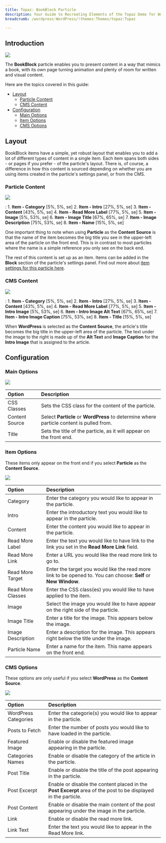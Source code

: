 ```yaml
---
title: Topaz: BookBlock Particle
description: Your Guide to Recreating Elements of the Topaz Demo for WordPress
breadcrumb: /wordpress:WordPress/!themes:Themes/topaz:Topaz

---
```


## Introduction

![](assets/particle_book1.jpg)

The **BookBlock** particle enables you to present content in a way that mimics a book, with its own page turning animation and plenty of room for written and visual content.

Here are the topics covered in this guide:

* [Layout](#layout)
    - [Particle Content](#particle-content)
    - [CMS Content](#cms-content)
* [Configuration](#configuration)
    - [Main Options](#main-options)
    - [Item Options](#item-options)
    - [CMS Options](#cms-options)

## Layout

BookBlock items have a simple, yet robust layout that enables you to add a lot of different types of content in a single item. Each item spans both sides - or pages if you prefer - of the particle's layout. There is, of course, a difference in how this content is sourced depending on whether you are using items created in the particle's settings panel, or from the CMS.

### Particle Content

![](assets/particle_book1.jpg)

:   1. **Item - Category** [5%, 5%, se]
    2. **Item - Intro** [27%, 5%, se]
    3. **Item - Content** [43%, 5%, se]
    4. **Item - Read More Label** [77%, 5%, se]
    5. **Item - Image** [5%, 53%, se]
    6. **Item - Image Title** [67%, 65%, se]
    7. **Item - Image Description** [75%, 53%, se]
    8. **Item - Name** [15%, 5%, se]

One important thing to note when using **Particle** as the **Content Source** is that the name of the item becomes the big title you see in the upper-left area of the particle on the front end. This is in contrast to most particles where the name is a simple reference you only see on the back end.

The rest of this content is set up as an item. Items can be added in the **Block** section of the particle's settings panel. Find out more about [item settings for this particle here](#item-options).

### CMS Content

![](assets/particle_book1.jpg)

:   1. **Item - Category** [5%, 5%, se]
    2. **Item - Intro** [27%, 5%, se]
    3. **Item - Content** [43%, 5%, se]
    4. **Item - Read More Label** [77%, 5%, se]
    5. **Item - Intro Image** [5%, 53%, se]
    6. **Item - Intro Image Alt Text** [67%, 65%, se]
    7. **Item - Intro Image Caption** [75%, 53%, se]
    8. **Item - Title** [15%, 5%, se]

When **WordPress** is selected as the **Content Source**, the article's title becomes the big title in the upper-left area of the particle. The text under the image to the right is made up of the **Alt Text** and **Image Caption** for the **Intro Image** that is assigned to the article.

## Configuration

### Main Options 

![](assets/particle_book2.jpg)

| Option          | Description                                                                                         |
| :-----          | :-----                                                                                              |
| CSS Classes     | Sets the CSS class for the content of the particle.                                                 |
| Content Source  | Select **Particle** or **WordPress** to determine where particle content is pulled from.               |
| Title           | Sets the title of the particle, as it will appear on the front end.                                 |

### Item Options

These items only appear on the front end if you select **Particle** as the **Content Source**.

![](assets/particle_book3.jpg)

| Option            | Description                                                                                                     |
| :-----            | :-----                                                                                                          |
| Category          | Enter the category you would like to appear in the particle.                                                    |
| Intro             | Enter the introductory text you would like to appear in the particle.                                           |
| Content           | Enter the content you would like to appear in the particle.                                                     |
| Read More Label   | Enter the text you would like to have link to the link you set in the **Read More Link** field.                 |
| Read More Link    | Enter a URL you would like the read more link to go to.                                                         |
| Read More Target  | Enter the target you would like the read more link to be opened to. You can choose: **Self** or **New Window**. |
| Read More Classes | Enter the CSS class(es) you would like to have applied to the item.                                             |
| Image             | Select the image you would like to have appear on the right side of the particle.                               |
| Image Title       | Enter a title for the image. This appears below the image.                                                      |
| Image Description | Enter a description for the image. This appears right below the title under the image.                          |
| Particle Name     | Enter a name for the item. This name appears on the front end.                                                  |

### CMS Options

These options are only useful if you select **WordPress** as the **Content Source**.

![](assets/demo_book4.jpg)

| Option               | Description                                                                                                    |
| :-----               | :-----                                                                                                         |
| WordPress Categories | Enter the categorie(s) you would like to appear in the particle.                                               |
| Posts to Fetch       | Enter the number of posts you would like to have loaded in the particle.                                       |
| Featured Image       | Enable or disable the featured image appearing in the particle.                                                |
| Categories Names     | Enable or disable the category of the article in the particle.                                                 |
| Post Title           | Enable or disable the title of the post appearing in the particle.                                             |
| Post Excerpt         | Enable or disable the content placed in the **Post Excerpt** area of the post to be displayed in the particle. |
| Post Content         | Enable or disable the main content of the post appearing under the image in the particle.                      |
| Link                 | Enable or disable the read more link.                                                                          |
| Link Text            | Enter the text you would like to appear in the Read More link.                                                 |
